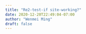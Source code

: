 ```yaml
---
title: "Re2-test-if site-working?"
date: 2020-12-20T22:49:04-07:00
author: "Wenmei Ming"
draft: false
---
```

